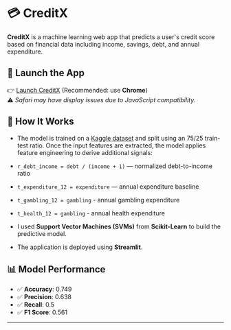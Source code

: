 # 💳 CreditX

**CreditX** is a machine learning web app that predicts a user's credit score based on financial data including income, savings, debt, and annual expenditure.

## 🔗 Launch the App

👉 [Launch CreditX](https://creditx-nyywptbpkg9gkmtym5qeam.streamlit.app/) (Recommended: use **Chrome**)  
⚠️ *Safari may have display issues due to JavaScript compatibility.*


## 🚀 How It Works

- The model is trained on a [Kaggle dataset](https://www.kaggle.com/datasets/conorsully1/credit-score) and split using an 75/25 train-test ratio.
Once the input features are extracted, the model applies feature engineering to derive additional signals:

- `r_debt_income = debt / (income + 1)` — normalized debt-to-income ratio  
- `t_expenditure_12 = expenditure` — annual expenditure baseline  
- `t_gambling_12 = gambling` - annual gambling expenditure
- `t_health_12 = gambling` - annual health expenditure

- I used **Support Vector Machines (SVMs)** from **Scikit-Learn** to build the predictive model.
- The application is deployed using **Streamlit**.

## 📊 Model Performance

- ✅ **Accuracy**: 0.749
- ✅ **Precision**: 0.638
- ✅ **Recall**: 0.5
- ✅ **F1 Score**: 0.561
---

